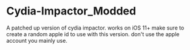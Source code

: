 # Cydia-Impactor_Modded

A patched up version of cydia impactor. works on iOS 11+ 
make sure to create a random apple id to use with this version. 
don't use the apple account you mainly use. 
